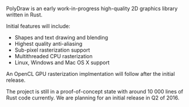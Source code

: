 PolyDraw is an early work-in-progress high-quality 2D graphics library written in Rust.

Initial features will include:

* Shapes and text drawing and blending
* Highest quality anti-aliasing
* Sub-pixel rasterization support
* Multithreaded CPU rasterization
* Linux, Windows and Mac OS X support

An OpenCL GPU rasterization implmentation will follow after the initial release.

The project is still in a proof-of-concept state with around 10 000 lines of Rust code currently. We are planning for an initial release in Q2 of 2016.
